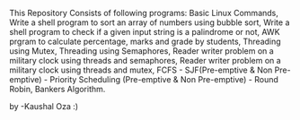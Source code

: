 This Repository Consists of following programs:
Basic Linux Commands,
Write a shell program to sort an array of numbers using bubble sort,
Write a shell program to check if a given input string is a palindrome or not,
AWK prgram to calculate percentage, marks and grade by students,
Threading using Mutex, Threading using Semaphores,
Reader writer problem on a military clock using threads and semaphores,
Reader writer problem on a military clock using threads and mutex,
FCFS - SJF(Pre-emptive & Non Pre-emptive) - Priority Scheduling (Pre-emptive & Non Pre-emptive) - Round Robin,
Bankers Algorithm.

by -Kaushal Oza :)
